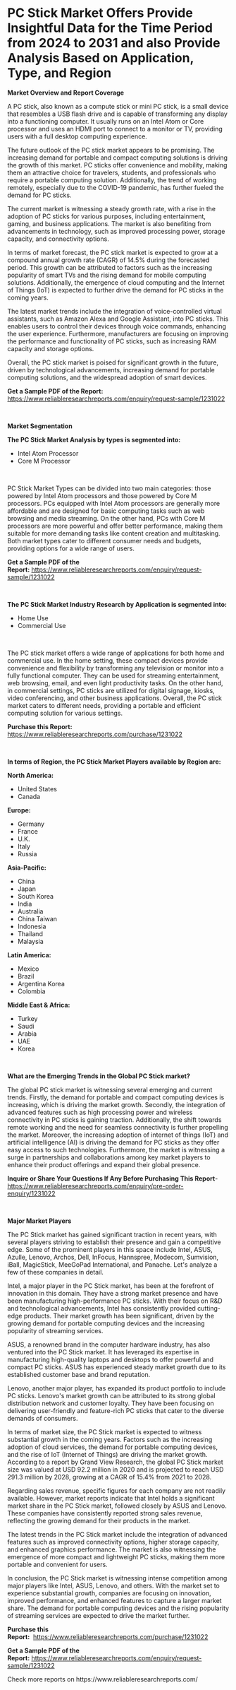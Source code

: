 <p><h1>PC Stick Market Offers Provide Insightful Data for the Time Period from 2024 to 2031 and also Provide Analysis Based on Application, Type, and Region</h1></p><p><strong>Market Overview and Report Coverage</strong></p>
<p><p>A PC stick, also known as a compute stick or mini PC stick, is a small device that resembles a USB flash drive and is capable of transforming any display into a functioning computer. It usually runs on an Intel Atom or Core processor and uses an HDMI port to connect to a monitor or TV, providing users with a full desktop computing experience.</p><p>The future outlook of the PC stick market appears to be promising. The increasing demand for portable and compact computing solutions is driving the growth of this market. PC sticks offer convenience and mobility, making them an attractive choice for travelers, students, and professionals who require a portable computing solution. Additionally, the trend of working remotely, especially due to the COVID-19 pandemic, has further fueled the demand for PC sticks.</p><p>The current market is witnessing a steady growth rate, with a rise in the adoption of PC sticks for various purposes, including entertainment, gaming, and business applications. The market is also benefiting from advancements in technology, such as improved processing power, storage capacity, and connectivity options.</p><p>In terms of market forecast, the PC stick market is expected to grow at a compound annual growth rate (CAGR) of 14.5% during the forecasted period. This growth can be attributed to factors such as the increasing popularity of smart TVs and the rising demand for mobile computing solutions. Additionally, the emergence of cloud computing and the Internet of Things (IoT) is expected to further drive the demand for PC sticks in the coming years.</p><p>The latest market trends include the integration of voice-controlled virtual assistants, such as Amazon Alexa and Google Assistant, into PC sticks. This enables users to control their devices through voice commands, enhancing the user experience. Furthermore, manufacturers are focusing on improving the performance and functionality of PC sticks, such as increasing RAM capacity and storage options.</p><p>Overall, the PC stick market is poised for significant growth in the future, driven by technological advancements, increasing demand for portable computing solutions, and the widespread adoption of smart devices.</p></p>
<p><strong>Get a Sample PDF of the Report:</strong> <a href="https://www.reliableresearchreports.com/enquiry/request-sample/1231022">https://www.reliableresearchreports.com/enquiry/request-sample/1231022</a></p>
<p>&nbsp;</p>
<p><strong>Market Segmentation</strong></p>
<p><strong>The PC Stick Market Analysis by types is segmented into:</strong></p>
<p><ul><li>Intel Atom Processor</li><li>Core M Processor</li></ul></p>
<p>&nbsp;</p>
<p><p>PC Stick Market Types can be divided into two main categories: those powered by Intel Atom processors and those powered by Core M processors. PCs equipped with Intel Atom processors are generally more affordable and are designed for basic computing tasks such as web browsing and media streaming. On the other hand, PCs with Core M processors are more powerful and offer better performance, making them suitable for more demanding tasks like content creation and multitasking. Both market types cater to different consumer needs and budgets, providing options for a wide range of users.</p></p>
<p><strong>Get a Sample PDF of the Report:</strong>&nbsp;<a href="https://www.reliableresearchreports.com/enquiry/request-sample/1231022">https://www.reliableresearchreports.com/enquiry/request-sample/1231022</a></p>
<p>&nbsp;</p>
<p><strong>The PC Stick Market Industry Research by Application is segmented into:</strong></p>
<p><ul><li>Home Use</li><li>Commercial Use</li></ul></p>
<p>&nbsp;</p>
<p><p>The PC stick market offers a wide range of applications for both home and commercial use. In the home setting, these compact devices provide convenience and flexibility by transforming any television or monitor into a fully functional computer. They can be used for streaming entertainment, web browsing, email, and even light productivity tasks. On the other hand, in commercial settings, PC sticks are utilized for digital signage, kiosks, video conferencing, and other business applications. Overall, the PC stick market caters to different needs, providing a portable and efficient computing solution for various settings.</p></p>
<p><strong>Purchase this Report:</strong>&nbsp; <a href="https://www.reliableresearchreports.com/purchase/1231022">https://www.reliableresearchreports.com/purchase/1231022</a></p>
<p>&nbsp;</p>
<p><strong>In terms of Region, the PC Stick Market Players available by Region are:</strong></p>
<p>
    <p> <strong> North America: </strong>
        <ul>
            <li>United States</li>
            <li>Canada</li>
        </ul>
        </p> 
    <p> <strong> Europe: </strong>
        <ul>
            <li>Germany</li>
            <li>France</li>
            <li>U.K.</li>
            <li>Italy</li>
            <li>Russia</li>
        </ul>
        </p> 
    <p> <strong> Asia-Pacific: </strong>
        <ul>
            <li>China</li>
            <li>Japan</li>
            <li>South Korea</li>
            <li>India</li>
            <li>Australia</li>
            <li>China Taiwan</li>
            <li>Indonesia</li>
            <li>Thailand</li>
            <li>Malaysia</li>
        </ul>
        </p> 
    <p> <strong> Latin America: </strong>
        <ul>
            <li>Mexico</li>
            <li>Brazil</li>
            <li>Argentina Korea</li>
            <li>Colombia</li>
        </ul>
        </p> 
    <p> <strong> Middle East & Africa: </strong>
        <ul>
            <li>Turkey</li>
            <li>Saudi</li>
            <li>Arabia</li>
            <li>UAE</li>
            <li>Korea</li>
        </ul>
    </p>
    </p>
<p>&nbsp;</p>
<p><strong>What are the Emerging Trends in the Global PC Stick market?</strong></p>
<p><p>The global PC stick market is witnessing several emerging and current trends. Firstly, the demand for portable and compact computing devices is increasing, which is driving the market growth. Secondly, the integration of advanced features such as high processing power and wireless connectivity in PC sticks is gaining traction. Additionally, the shift towards remote working and the need for seamless connectivity is further propelling the market. Moreover, the increasing adoption of internet of things (IoT) and artificial intelligence (AI) is driving the demand for PC sticks as they offer easy access to such technologies. Furthermore, the market is witnessing a surge in partnerships and collaborations among key market players to enhance their product offerings and expand their global presence.</p></p>
<p><strong>Inquire or Share Your Questions If Any Before Purchasing This Report</strong>- <a href="https://www.reliableresearchreports.com/enquiry/pre-order-enquiry/1231022">https://www.reliableresearchreports.com/enquiry/pre-order-enquiry/1231022</a></p>
<p>&nbsp;</p>
<p><strong>Major Market Players</strong></p>
<p><p>The PC Stick market has gained significant traction in recent years, with several players striving to establish their presence and gain a competitive edge. Some of the prominent players in this space include Intel, ASUS, Azulle, Lenovo, Archos, Dell, InFocus, Hannspree, Modecom, Sumvision, iBall, MagicStick, MeeGoPad International, and Panache. Let's analyze a few of these companies in detail.</p><p>Intel, a major player in the PC Stick market, has been at the forefront of innovation in this domain. They have a strong market presence and have been manufacturing high-performance PC sticks. With their focus on R&D and technological advancements, Intel has consistently provided cutting-edge products. Their market growth has been significant, driven by the growing demand for portable computing devices and the increasing popularity of streaming services.</p><p>ASUS, a renowned brand in the computer hardware industry, has also ventured into the PC Stick market. It has leveraged its expertise in manufacturing high-quality laptops and desktops to offer powerful and compact PC sticks. ASUS has experienced steady market growth due to its established customer base and brand reputation.</p><p>Lenovo, another major player, has expanded its product portfolio to include PC sticks. Lenovo's market growth can be attributed to its strong global distribution network and customer loyalty. They have been focusing on delivering user-friendly and feature-rich PC sticks that cater to the diverse demands of consumers.</p><p>In terms of market size, the PC Stick market is expected to witness substantial growth in the coming years. Factors such as the increasing adoption of cloud services, the demand for portable computing devices, and the rise of IoT (Internet of Things) are driving the market growth. According to a report by Grand View Research, the global PC Stick market size was valued at USD 92.2 million in 2020 and is projected to reach USD 291.3 million by 2028, growing at a CAGR of 15.4% from 2021 to 2028.</p><p>Regarding sales revenue, specific figures for each company are not readily available. However, market reports indicate that Intel holds a significant market share in the PC Stick market, followed closely by ASUS and Lenovo. These companies have consistently reported strong sales revenue, reflecting the growing demand for their products in the market.</p><p>The latest trends in the PC Stick market include the integration of advanced features such as improved connectivity options, higher storage capacity, and enhanced graphics performance. The market is also witnessing the emergence of more compact and lightweight PC sticks, making them more portable and convenient for users.</p><p>In conclusion, the PC Stick market is witnessing intense competition among major players like Intel, ASUS, Lenovo, and others. With the market set to experience substantial growth, companies are focusing on innovation, improved performance, and enhanced features to capture a larger market share. The demand for portable computing devices and the rising popularity of streaming services are expected to drive the market further.</p></p>
<p><strong>Purchase this Report:</strong>&nbsp;&nbsp;<a href="https://www.reliableresearchreports.com/purchase/1231022">https://www.reliableresearchreports.com/purchase/1231022</a></p>
<p></p>
<p><strong>Get a Sample PDF of the Report:</strong>&nbsp;<a href="https://www.reliableresearchreports.com/enquiry/request-sample/1231022">https://www.reliableresearchreports.com/enquiry/request-sample/1231022</a></p>
<p>Check more reports on https://www.reliableresearchreports.com/</p>